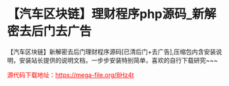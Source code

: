 # 【汽车区块链】理财程序php源码_新解密去后门去广告

【汽车区块链】新解密去后门理财程序源码[已清后门+去广告],压缩包内含安装说明，安装站长提供的说明文档，一步步安装特别简单，喜欢的自行下载研究~~~




<p style="color: red;">源代码下载地址：<a href="https://mega-file.org/8Hz4t" style="color: red;">https://mega-file.org/8Hz4t</a></p>